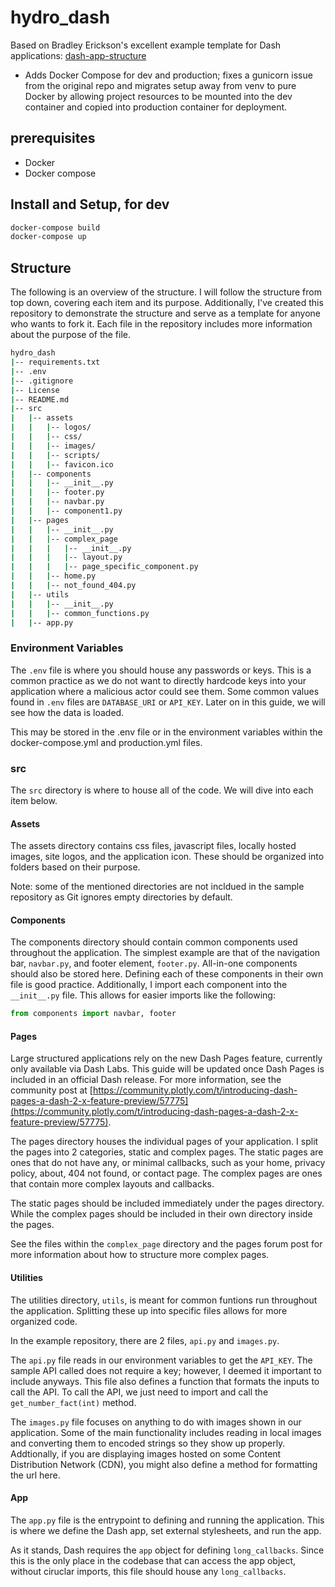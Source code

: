 # hydro_dash

Based on Bradley Erickson's excellent example template for Dash applications: [dash-app-structure](https://github.com/bradley-erickson/dash-app-structure)
- Adds Docker Compose for dev and production; fixes a gunicorn issue from the original repo and migrates setup away from venv to pure Docker by allowing project resources to be mounted into the dev container and copied into production container for deployment.

## prerequisites
- Docker
- Docker compose

## Install and Setup, for dev

```bash
docker-compose build
docker-compose up
```

## Structure

The following is an overview of the structure.
I will follow the structure from top down, covering each item and its purpose.
Additionally, I've created this repository to demonstrate the structure and serve as a template for anyone who wants to fork it.
Each file in the repository includes more information about the purpose of the file.

```bash
hydro_dash
|-- requirements.txt
|-- .env
|-- .gitignore
|-- License
|-- README.md
|-- src
|   |-- assets
|   |   |-- logos/
|   |   |-- css/
|   |   |-- images/
|   |   |-- scripts/
|   |   |-- favicon.ico
|   |-- components
|   |   |-- __init__.py
|   |   |-- footer.py
|   |   |-- navbar.py
|   |   |-- component1.py
|   |-- pages
|   |   |-- __init__.py
|   |   |-- complex_page
|   |   |   |-- __init__.py
|   |   |   |-- layout.py
|   |   |   |-- page_specific_component.py
|   |   |-- home.py
|   |   |-- not_found_404.py
|   |-- utils
|   |   |-- __init__.py
|   |   |-- common_functions.py
|   |-- app.py
```

### Environment Variables

The `.env` file is where you should house any passwords or keys.
This is a common practice as we do not want to directly hardcode keys into your application where a malicious actor could see them.
Some common values found in `.env` files are `DATABASE_URI` or `API_KEY`.
Later on in this guide, we will see how the data is loaded.

This may be stored in the .env file or in the environment variables within the docker-compose.yml and production.yml files.

### src

The `src` directory is where to house all of the code.
We will dive into each item below.

#### Assets

The assets directory contains css files, javascript files, locally hosted images, site logos, and the application icon.
These should be organized into folders based on their purpose.

Note: some of the mentioned directories are not incldued in the sample repository as Git ignores empty directories by default.

#### Components

The components directory should contain common components used throughout the application.
The simplest example are that of the navigation bar, `navbar.py`, and footer element, `footer.py`.
All-in-one components should also be stored here.
Defining each of these components in their own file is good practice.
Additionally, I import each component into the `__init__.py` file.
This allows for easier imports like the following:

```python
from components import navbar, footer
```

#### Pages

Large structured applications rely on the new Dash Pages feature, currently only available via Dash Labs.
This guide will be updated once Dash Pages is included in an official Dash release.
For more information, see the community post at [https://community.plotly.com/t/introducing-dash-pages-a-dash-2-x-feature-preview/57775](https://community.plotly.com/t/introducing-dash-pages-a-dash-2-x-feature-preview/57775).

The pages directory houses the individual pages of your application.
I split the pages into 2 categories, static and complex pages.
The static pages are ones that do not have any, or minimal callbacks, such as your home, privacy policy, about, 404 not found, or contact page.
The complex pages are ones that contain more complex layouts and callbacks.

The static pages should be included immediately under the pages directory.
While the complex pages should be included in their own directory inside the pages.

See the files within the `complex_page` directory and the pages forum post for more information about how to structure more complex pages.

#### Utilities

The utilities directory, `utils`, is meant for common funtions run throughout the application.
Splitting these up into specific files allows for more organized code.

In the example repository, there are 2 files, `api.py` and `images.py`.

The `api.py` file reads in our environment variables to get the `API_KEY`.
The sample API called does not require a key; however, I deemed it important to include anyways.
This file also defines a function that formats the inputs to call the API.
To call the API, we just need to import and call the `get_number_fact(int)` method.

The `images.py` file focuses on anything to do with images shown in our application.
Some of the main functionality includes reading in local images and converting them to encoded strings so they show up properly.
Addtionally, if you are displaying images hosted on some Content Distribution Network (CDN), you might also define a method for formatting the url here.

#### App

The `app.py` file is the entrypoint to defining and running the application.
This is where we define the Dash app, set external stylesheets, and run the app.

As it stands, Dash requires the `app` object for defining `long_callbacks`.
Since this is the only place in the codebase that can access the app object, without ciruclar imports, this file should house any `long_callbacks`.
